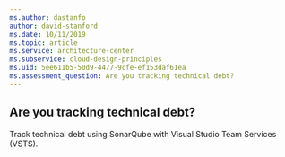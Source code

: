 ```yaml
---
ms.author: dastanfo
author: david-stanford
ms.date: 10/11/2019
ms.topic: article
ms.service: architecture-center
ms.subservice: cloud-design-principles
ms.uid: 5ee611b5-50d9-4477-9cfe-ef153daf61ea
ms.assessment_question: Are you tracking technical debt?
---
```

## Are you tracking technical debt?


Track technical debt using SonarQube with Visual Studio Team Services (VSTS).